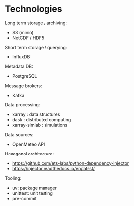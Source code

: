 # Technologies

Long term storage / archiving:

- S3 (minio)
- NetCDF / HDF5

Short term storage / querying:

- InfluxDB

Metadata DB:

- PostgreSQL

Message brokers:

- Kafka

Data processing:

- xarray : data structures
- dask : distributed computing
- xarray-simlab : simulations

Data sources:

- OpenMeteo API

Hexagonal architecture:

- https://github.com/ets-labs/python-dependency-injector
- https://injector.readthedocs.io/en/latest/

Tooling:

- uv: package manager
- unittest: unit testing
- pre-commit
